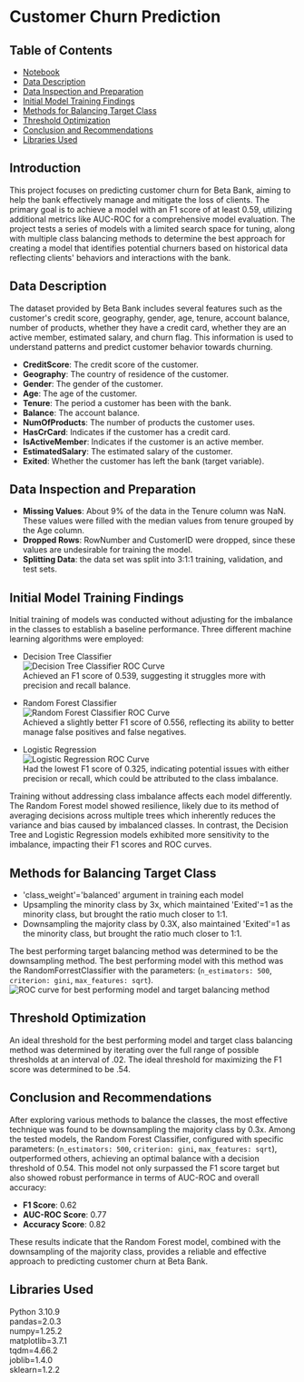 # Customer Churn Prediction

## Table of Contents

- [Notebook](beta_bank_churn_nb.ipynb)  
- [Data Description](#data-description)
- [Data Inspection and Preparation](#data-inspection-and-preparation)
- [Initial Model Training Findings](#initial-model-training-findings)
- [Methods for Balancing Target Class](#methods-for-balancing-target-class)
- [Threshold Optimization](#threshold-optimization)
- [Conclusion and Recommendations](#conclusion-and-recommendations)
- [Libraries Used](#libraries-used)

## Introduction

This project focuses on predicting customer churn for Beta Bank, aiming to help the bank effectively manage and mitigate the loss of clients. The primary goal is to achieve a model with an F1 score of at least 0.59, utilizing additional metrics like AUC-ROC for a comprehensive model evaluation. The project tests a series of models with a limited search space for tuning, along with multiple class balancing methods to determine the best approach for creating a model that identifies potential churners based on historical data reflecting clients' behaviors and interactions with the bank.

## Data Description

The dataset provided by Beta Bank includes several features such as the customer's credit score, geography, gender, age, tenure, account balance, number of products, whether they have a credit card, whether they are an active member, estimated salary, and churn flag. This information is used to understand patterns and predict customer behavior towards churning.

- **CreditScore**: The credit score of the customer.
- **Geography**: The country of residence of the customer.
- **Gender**: The gender of the customer.
- **Age**: The age of the customer.
- **Tenure**: The period a customer has been with the bank.
- **Balance**: The account balance.
- **NumOfProducts**: The number of products the customer uses.
- **HasCrCard**: Indicates if the customer has a credit card.
- **IsActiveMember**: Indicates if the customer is an active member.
- **EstimatedSalary**: The estimated salary of the customer.
- **Exited**: Whether the customer has left the bank (target variable).

## Data Inspection and Preparation

- **Missing Values**: About 9% of the data in the Tenure column was NaN. These values were filled with the median values from tenure grouped by the Age column.
- **Dropped Rows**: RowNumber and CustomerID were dropped, since these values are undesirable for training the model.
- **Splitting Data**: the data set was split into 3:1:1 training, validation, and test sets.

## Initial Model Training Findings

Initial training of models was conducted without adjusting for the imbalance in the classes to establish a baseline performance. Three different machine learning algorithms were employed:

- Decision Tree Classifier  
![Decision Tree Classifier ROC Curve](/images/decisiontree_RocCurve.png)  
Achieved an F1 score of 0.539, suggesting it struggles more with precision and recall balance.

- Random Forest Classifier  
![Random Forest Classifier ROC Curve](/images/randomforrest_RocCurve.png)  
Achieved a slightly better F1 score of 0.556, reflecting its ability to better manage false positives and false negatives.

- Logistic Regression  
![Logistic Regression ROC Curve](/images/logisticregression_RocCurve.png)  
Had the lowest F1 score of 0.325, indicating potential issues with either precision or recall, which could be attributed to the class imbalance.

Training without addressing class imbalance affects each model differently. The Random Forest model showed resilience, likely due to its method of averaging decisions across multiple trees which inherently reduces the variance and bias caused by imbalanced classes. In contrast, the Decision Tree and Logistic Regression models exhibited more sensitivity to the imbalance, impacting their F1 scores and ROC curves.

## Methods for Balancing Target Class

- 'class_weight'='balanced' argument in training each model  
- Upsampling the minority class by 3x, which maintained 'Exited'=1 as the minority class, but brought the ratio much closer to 1:1.
- Downsampling the majority class by 0.3X, also maintained 'Exited'=1 as the minority class, but brought the ratio much closer to 1:1.

The best performing target balancing method was determined to be the downsampling method. The best performing model with this method was the RandomForrestClassifier with the parameters: (`n_estimators: 500`, `criterion: gini`, `max_features: sqrt`).  
![ROC curve for best performing model and target balancing method](/images/downsampling_RandomForrestClass_RocCurve.png)

## Threshold Optimization

An ideal threshold for the best performing model and target class balancing method was determined by iterating over the full range of possible thresholds at an interval of .02. The ideal threshold for maximizing the F1 score was determined to be .54.

## Conclusion and Recommendations

After exploring various methods to balance the classes, the most effective technique was found to be downsampling the majority class by 0.3x. Among the tested models, the Random Forest Classifier, configured with specific parameters: (`n_estimators: 500`, `criterion: gini`, `max_features: sqrt`), outperformed others, achieving an optimal balance with a decision threshold of 0.54. This model not only surpassed the F1 score target but also showed robust performance in terms of AUC-ROC and overall accuracy:

- **F1 Score**: 0.62
- **AUC-ROC Score**: 0.77
- **Accuracy Score**: 0.82

These results indicate that the Random Forest model, combined with the downsampling of the majority class, provides a reliable and effective approach to predicting customer churn at Beta Bank.

## Libraries Used

Python 3.10.9  
pandas=2.0.3  
numpy=1.25.2  
matplotlib=3.7.1  
tqdm=4.66.2  
joblib=1.4.0  
sklearn=1.2.2  
